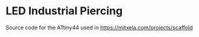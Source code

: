 # LED Industrial Piercing

Source code for the ATtiny44 used in https://mitxela.com/projects/scaffold

